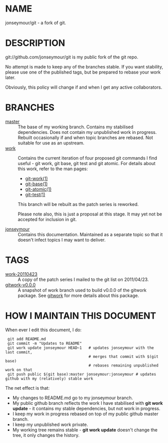 NAME
====
jonseymour/git - a fork of git.

DESCRIPTION
===========

git://github.com/jonseymour/git is my public fork of the git repo.

No attempt is made to keep any of the branches stable. If you want stability, please use one of the published tags, but be prepared to rebase your work later. 

Obviously, this policy will change if and when I get any active collaborators.

BRANCHES
========

<dl>
<dt><a href="http://github.com/jonseymour/git" target="browse">master</a></dt>
<dd>The base of my working branch. Contains my stabilised dependencies. Does not contain my unpublished work in progress. Rebuilt occasionally if and when topic branches are rebased. Not suitable for use as an upstream.</dd>
<dt><a href="http://github.com/jonseymour/git/tree/work" target="browse">work</a><a name="work"/></dt>
<dd>
<p>Contains the current iteration of four proposed git commands I find useful - git work, git base, git test and git atomic. For details about this work, refer to the man pages:</p>
<ul>
<li><a href="https://jonseymour.s3.amazonaws.com/git-work.html" target="browse">git-work(1)</a></li>
<li><a href="https://jonseymour.s3.amazonaws.com/git-base.html" target="browse">git-base(1)</a></li>
<li><a href="https://jonseymour.s3.amazonaws.com/git-atomic.html" target="browse">git-atomic(1)</a></li>
<li><a href="https://jonseymour.s3.amazonaws.com/git-test.html" target="browse">git-test(1)</a></li>
</ul>
<p>
This branch will be rebuilt as the patch series is reworked.
</p>
<p>Please note also, this is just a proposal at this stage. It may yet not be accepted for inclusion in git.</p>
</dd>
<dt><a href="http://github.com/jonseymour/git/tree/jonseymour" target="browse">jonseymour</a></dt>
<dd>Contains this documentation. Maintained as a separate topic so that it doesn't infect topics I may want to deliver.</dd>
</dl>

TAGS
====

<dl>
<dt><a href="http://github.com/jonseymour/git/tree/work-20110423" target="browse">work-20110423</a></dt>
<dd>A copy of the patch series I mailed to the git list on 2011/04/23.</dd>
<dt><a href="http://github.com/jonseymour/git/tree/gitwork-v0.0.0" target="browse">gitwork-v0.0.0</a></dt>
<dd>A snapshot of work branch used to build v0.0.0 of the gitwork package. See <a href="http://github.com/jonseymour/gitwork/">gitwork</a> for more details about this package.</dd>
</dl>

HOW I MAINTAIN THIS DOCUMENT
============================
When ever I edit this document, I do:

     git add README.md
     git commit -m "Updates to README"
     git work update jonseymour HEAD~1   # updates jonseymour with the last commit, 
                                         # merges that commit with $(git base)
                                         # rebases remaining unpublished work on that
     git push public $(git base):master jonseymour:jonseymour # updates github with my (relatively) stable work

The net effect is that:

* My changes to README.md go to my jonseymour branch.
* My public github branch reflects the work I have stabilised with **git work update** - it contains my stable dependencies, but not work in progress.
* I keep my work in progress rebased on top of my public github master branch.
* I keep my unpublished work private.
* My working tree remains stable - **git work update** doesn't change the tree, it only changes the history. 

